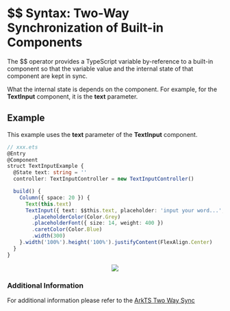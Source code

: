# $$ Syntax: Two-Way Synchronization of Built-in Components

The $$ operator provides a TypeScript variable by-reference to a built-in component so that the variable value and the internal state of that component are kept in sync.


What the internal state is depends on the component. For example, for the **TextInput** component, it is the **text** parameter.

## Example

This example uses the **text** parameter of the **TextInput** component.


```ts
// xxx.ets
@Entry
@Component
struct TextInputExample {
  @State text: string = ''
  controller: TextInputController = new TextInputController()

  build() {
    Column({ space: 20 }) {
      Text(this.text)
      TextInput({ text: $$this.text, placeholder: 'input your word...', controller: this.controller })
        .placeholderColor(Color.Grey)
        .placeholderFont({ size: 14, weight: 400 })
        .caretColor(Color.Blue)
        .width(300)
    }.width('100%').height('100%').justifyContent(FlexAlign.Center)
  }
}
```
<div style="text-align:center">
    <img src='../../images/image-basic/v10.gif'>
</div>

### Additional Information
For additional information please refer to the [ArkTS Two Way Sync](https://github.com/eclipse-oniro-mirrors/docs/blob/OpenHarmony-4.1-Release/en/application-dev/quick-start/arkts-two-way-sync.md)